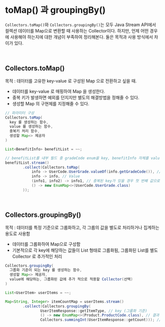 # toMap() 과 groupingBy()

`Collectors.toMap()`와 `Collectors.groupingBy()`는 모두 Java Stream API에서 컬렉션 데이터를 Map으로 변환할 때 사용하는 Collector이다.
하지만, 언제 어떤 경우에 사용해야 하는지에 대한 개념이 부족하여 정리해본다. 둘은 목적과 사용 방식에서 차이가 있다.

<br/>

Collectors.toMap()
---
목적 : 데이터를 고유한 key-value 로 구성된 Map 으로 전환하고 싶을 때.

- 데이터를 key-value 로 매핑하여 Map 을 생성한다.
- 중복 키가 발생하면 예외를 던지지만 별도의 해결방법을 정해줄 수 있다.
- 생성할 Map 의 구현체를 지정해줄 수 있다.

```java
// 파라미터 구성
Collectors.toMap(
  key 를 생성하는 함수,
  value 를 생성하는 함수,
  중복키 처리 함수,
  생성할 Map<> 제공자
)

List<BenefitInfo> benefitList = ~~;

// benefitList를 내부 필드 중 gradeCode enum을 key, benefitInfo 자체를 value로 매핑
benefitList.stream()
        .collect(Collectors.toMap(
            info -> UserCode.UserGrade.valueOf(info.getGradeCode()), // Key
            info -> info, // Value
            (info1, info2) -> info1, // 중복된 key가 있을 경우 첫 번째 값으로
            () -> new EnumMap<>(UserCode.UserGrade.class)
        ));
```


<br/>

Collectors.groupingBy()
---
목적 : 데이터를 특정 기준으로 그룹화하고, 각 그룹의 값을 별도로 처리하거나 집계하는 용도로 사용함
- 데이터를 그룹화하여 Map으로 구성함
- 기본적으로 각 key에 해당하는 값들이 List 형태로 그룹화됨, 그룹화된 List를 별도 Collector 로 추가적인 처리

```java
Collectors.groupingBy(
  그룹화 기준이 되는 key 를 생성하는 함수,
  생성할 Map<> 제공자,
  value에 해당하는, 그룹화된 값에 추가 적으로 적용할 Collector(선택)
)

List<UserItem> userItems = ~~;

Map<String, Integer> itemCountMap = userItems.stream()
        .collect(Collectors.groupingBy(
                UserItemResponse::getItemType, // key (그룹화 기준)
                () -> new EnumMap<>(Product.ProductCode.class), // 결과 Map 구현체
                Collectors.summingInt(UserItemResponse::getCount))); // 그룹화된 값 집계
```
